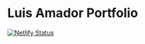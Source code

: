 # Luis Amador Portfolio

[![Netlify Status](https://api.netlify.com/api/v1/badges/60b0005b-a604-4591-b52e-2f7e80b5b238/deploy-status)](https://app.netlify.com/sites/silly-nobel-88c591/deploys)